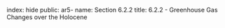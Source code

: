 index: hide
public: ar5-
name: Section 6.2.2
title: 6.2.2 - Greenhouse Gas Changes over the Holocene


